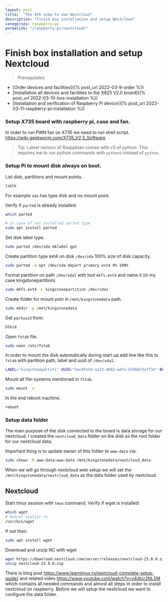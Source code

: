 ```yaml
---
layout: post
title:  "The 4th step to own Nextcloud"
description: "Finish box installation and setup Nextcloud"
categories: raspberry-pi
permalink: "/raspberry-pi/nextcloud/"
---
```

# Finish box installation and setup Nextcloud

> Prerequisites
- [Order devices and facilities]({% post_url 2022-03-9-order %})
- [Installation all devices and facilities to the X825 V2.0 board]({% post_url 2022-03-10-box-installation %})
- [Installation and verification of Raspberry Pi device]({% post_url 2022-03-11-raspberry-pi-installation %})

### Setup X735 board with raspberry pi, case and fan.

In order to run PWN fan on X735 we need to run shell script.
<https://wiki.geekworm.com/X735_V2.5_Software>

> Tip: Latest verison of Rasppbian comes with v3 of python. This requires me to run python commands with `python3` instead of `python`.

### Setup Pi to mount disk always on boot.

List disk, partitions and mount points.
```sh
lsblk
```
For example `sda` has type disk and no mount point.

Verify if `parted` is already installed.
```sh
which parted

# in case of not installed parted type
sudo apt install parted
```

Set disk label type.
```sh
sudo parted /dev/sda mklabel gpt
```

Create partition type ext4 on disk `/dev/sda` 100% size of disk capacity.
```sh
sudo parted -a opt /dev/sda mkpart primary ext4 0% 100%
```

Format partition on path `/dev/sda1` with tool `mkfs.ext4` and name it (in my case kingstonepartition).
```sh
sudo mkfs.ext4 -L kingstonepartition /dev/sda1
```

Create folder for mount poin in `/mnt/kingstonedata` path.
```sh
sudo mkdir -p /mnt/kingstonedata
```

Get `partuuid` from:
```sh
blkid
```

Open `fstab` file.
```sh
sudo nano /etc/fstab
```

In order to mount the disk automatically during start up add line like this to `fstab` with partition path, label and uuid of `/dev/sda1`:
```sh
LABEL="kingstonepartiti" UUID="5ecdfe5d-1a23-4662-adfe-b59bb73aff3e" BLOCK_SIZE="4096" TYPE="ext4" PARTLABEL="primary" PARTUUID="3bdd15b9-6386-4a4f-9103-c7a98ab951f5"
```

Mount all file-systems mentioned in `fstab`.
```sh
sudo mount -a
```

In the end reboot machine.
```sh
reboot
```

### Setup data folder

The main purpose of the disk connected to the board is data storage for our nextcloud. I created the `nextcloud_data` folder on the disk as the root folder for our nextcloud data.

Important thing is to update owner of this folder to `www-data` via:
```sh
sudo chown -R www-data:www-data /mnt/kingstonedata/nextcloud_data
```
When we will go through nextcloud web setup we will set the `/mnt/kingstonedata/nextcloud_data` as the data folder used by nextcloud.

## Nextcloud

Start tmux session with `tmux` command.
Verify if wget is installed:
```sh
which wget
# Output similar to
/usr/bin/wget
```

If not then:
```sh
sudo apt install wget
```

Download and unzip NC with wget
```sh
wget https://download.nextcloud.com/server/releases/nextcloud-23.0.0.zip
unzip nextcloud-23.0.0.zip
```

There is blog post <https://www.learnlinux.tv/nextcloud-complete-setup-guide/> and related video <https://www.youtube.com/watch?v=y4dtcr2NL5M> which contains all needed commands and almost all steps in order to install nextcloud on raspberry. Before we will setup the nextcloud we want to configure the data folder.